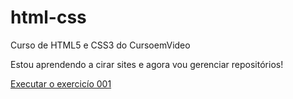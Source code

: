 # html-css
 Curso de HTML5 e CSS3 do CursoemVideo 

 Estou aprendendo a cirar sites e agora vou gerenciar repositórios!

<a href="https://denzelbrown-creator.github.io/HTML5-CSS3/HTML5%20CSS3%20M%C3%93DULO%201/Exercicios/Ex-001/index.html">Executar o exercicío 001</a>


